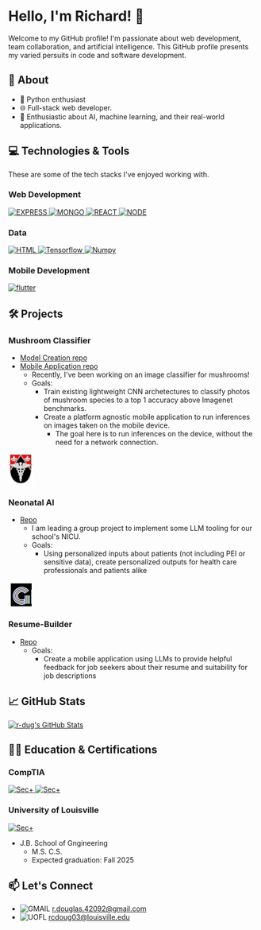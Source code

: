 # Hello, I'm Richard! 👋

Welcome to my GitHub profile! I'm passionate about web development, team collaboration, and artificial intelligence. This GitHub profile presents my varied persuits in code and software development.

## 🚀 About

- 🐍 Python enthusiast
- 🌐 Full-stack web developer.
- 🤖 Enthusiastic about AI, machine learning, and their real-world applications.

## 💻 Technologies & Tools

These are some of the tech stacks I've enjoyed working with.

### Web Development

<a href="https://expressjs.com/">
  <img src="https://miro.medium.com/v2/resize:fit:1400/1*XP-mZOrIqX7OsFInN2ngRQ.png" alt="EXPRESS" width="150" height="75">
</a>
<a href="https://www.mongodb.com/">
  <img src="https://www.opc-router.de/wp-content/uploads/2021/03/mongodb_thumbnail.png" alt="MONGO" width="75" height="75">
</a>
<a href="https://react.dev/">
  <img src="https://avatars.githubusercontent.com/u/6412038?s=200&v=4" alt="REACT" width="75" height="75">
</a>
<a href="https://nodejs.org/about">
  <img src="https://chris-noring.gallerycdn.vsassets.io/extensions/chris-noring/node-snippets/1.3.3/1636325666317/Microsoft.VisualStudio.Services.Icons.Default" alt="NODE" width="75" height="75">
</a>

### Data

<a href="https://www.python.org/">
  <img src="https://www.moosoft.com/wp-content/uploads/2021/07/Python.png" alt="HTML" width="75" height="75">
</a>
<a href="https://www.tensorflow.org/">
  <img src="https://miro.medium.com/v2/resize:fit:256/1*cKG1LJvVTaWqSkYSyVqtsQ.png" alt="Tensorflow" width="75" height="75">
</a>
<a href="https://numpy.org/">
  <img src="https://upload.wikimedia.org/wikipedia/commons/3/31/NumPy_logo_2020.svg" alt="Numpy" width="125" height="75">
</a>

### Mobile Development

<a href="https://flutter.dev/">
  <img src="https://juststickers.in/wp-content/uploads/2019/01/flutter.png" alt="flutter" width="75" height="75">
</a>


## 🛠️ Projects

### Mushroom Classifier
- [Model Creation repo](https://github.com/r-dug/Mushroom_Classifier)
- [Mobile Application repo](https://github.com/r-dug/flutter_image_classifier)
  - Recently, I've been working on an image classifier for mushrooms! 
  - Goals:
    - Train existing lightweight CNN archetectures to classify photos of mushroom species to a top 1 accuracy above Imagenet benchmarks. 
    - Create a platform agnostic mobile application to run inferences on images taken on the mobile device.
      - The goal here is to run inferences on the device, without the need for a network connection.

![logo](https://github.com/Neonatal-AI/.github/blob/main/uofl_med_emblem.jpg)

### Neonatal AI
- [Repo](https://github.com/Neonatal-AI)
  - I am leading a group project to implement some LLM tooling for our school's NICU.
  - Goals:
    - Using personalized inputs about patients (not including PEI or sensitive data), create personalized outputs for health care professionals and patients alike

![logo](https://github.com/r-dug/generator_frontend/blob/Main/public/logo192.png) 

### Resume-Builder
- [Repo](https://www.resume-builder.info)
  - Goals:
    - Create a mobile application using LLMs to provide helpful feedback for job seekers about their resume and suitability for job descriptions


## 📈 GitHub Stats

[![r-dug's GitHub Stats](https://github-readme-stats.vercel.app/api?username=r-dug&show_icons=true&theme=dark)](https://github.com/anuraghazra/github-readme-stats)

## 🧑‍🎓 Education & Certifications
### CompTIA
<a href="https://www.comptia.org/certifications/network">
  <img src="https://comptiacdn.azureedge.net/webcontent/images/default-source/siteicons/logonetworkplus.svg?sfvrsn=c1041be7_2" alt="Sec+" width="100" height="100">
</a>
<a href="https://www.comptia.org/certifications/security">
  <img src="https://comptiacdn.azureedge.net/webcontent/images/default-source/siteicons/logosecurityplus.svg?sfvrsn=c1041be7_2" alt="Sec+" width="100" height="100">
</a>


### University of Louisville
<a href="https://engineering.louisville.edu/">
  <img src="https://visionrussell.org/wp-content/uploads/2016/12/speed-school.png" alt="Sec+" width="250" height="100">
</a>

- J.B. School of Gngineering
    - M.S. C.S. 
    - Expected graduation: Fall 2025

    
## 📫 Let's Connect

- <img src="https://cdn.freebiesupply.com/logos/large/2x/gmail-logo-svg-vector.svg" alt="GMAIL" width="100" height="50"> r.douglas.42092@gmail.com
- <img src="https://seeklogo.com/images/U/university-of-louisville-cardinals-logo-0259BD7CF5-seeklogo.com.png" alt="UOFL" width="50" height="50"> rcdoug03@louisville.edu
